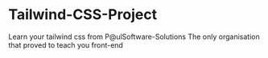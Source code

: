 # Tailwind-CSS-Project
Learn your tailwind css from P@ulSoftware-Solutions
The only organisation that proved to teach you front-end
